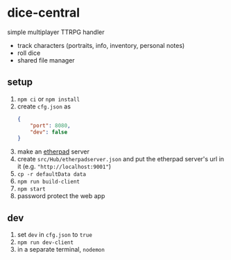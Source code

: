 # dice-central
simple multiplayer TTRPG handler
- track characters (portraits, info, inventory, personal notes)
- roll dice
- shared file manager

## setup
1. `npm ci` or `npm install`
2. create `cfg.json` as
    ```json
    {
        "port": 8080,
        "dev": false
    }
    ```
3. make an [etherpad](https://github.com/ether/etherpad-lite) server
4. create `src/Hub/etherpadserver.json` and put the etherpad server's url in it (e.g. `"http://localhost:9001"`)
5. `cp -r defaultData data`
6. `npm run build-client`
7. `npm start`
8. password protect the web app

## dev
1. set `dev` in `cfg.json` to `true`
2. `npm run dev-client`
3. in a separate terminal, `nodemon`
